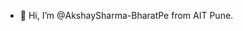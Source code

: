 - 👋 Hi, I’m @AkshaySharma-BharatPe from AIT Pune.
<!---
AkshaySharma-BharatPe/AkshaySharma-BharatPe is a ✨ special ✨ repository because its `README.md` (this file) appears on your GitHub profile.
You can click the Preview link to take a look at your changes.
--->
